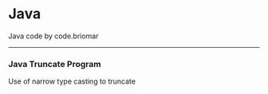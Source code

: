 # Java
Java code by code.briomar

---
### Java Truncate Program
Use of narrow type casting to truncate
  
